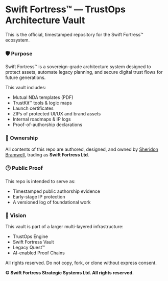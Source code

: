 # Swift Fortress™ — TrustOps Architecture Vault

This is the official, timestamped repository for the Swift Fortress™ ecosystem.

### 🛡 Purpose
Swift Fortress™ is a sovereign-grade architecture system designed to protect assets, automate legacy planning, and secure digital trust flows for future generations.

This vault includes:
- Mutual NDA templates (PDF)
- TrustKit™ tools & logic maps
- Launch certificates
- ZIPs of protected UI/UX and brand assets
- Internal roadmaps & IP logs
- Proof-of-authorship declarations

### 📌 Ownership
All contents of this repo are authored, designed, and owned by [Sheridon Bramwell](https://www.linkedin.com/in/...), trading as **Swift Fortress Ltd**.

### 🕒 Public Proof
This repo is intended to serve as:
- Timestamped public authorship evidence
- Early-stage IP protection
- A versioned log of foundational work

### 🚀 Vision
This vault is part of a larger multi-layered infrastructure:
- TrustOps Engine
- Swift Fortress Vault
- Legacy Quest™
- AI-enabled Proof Chains

All rights reserved. Do not copy, fork, or clone without express consent.

**© Swift Fortress Strategic Systems Ltd. All rights reserved.**
